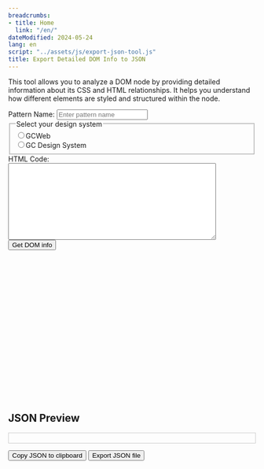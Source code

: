 ```yaml
---
breadcrumbs:
- title: Home
  link: "/en/"
dateModified: 2024-05-24
lang: en
script: "../assets/js/export-json-tool.js"
title: Export Detailed DOM Info to JSON
---
```

<div class="row">
  <div class="col-md-6">
    <p>This tool allows you to analyze a DOM node by providing detailed information about its CSS and HTML relationships. It helps you understand how different elements are styled and structured within the node.</p>
    <label for="patternName">Pattern Name:</label>
    <input type="text" id="patternName" placeholder="Enter pattern name" required>
    <fieldset class="gc-chckbxrdio">
      <legend>Select your design system</legend>
      <div class="radio">
        <input type="radio" id="sourceGCWeb" name="patternSource" value="GCWeb" required><label for="sourceGCWeb">GCWeb</label>
      </div>
      <div class="radio">
        <input type="radio" id="sourceGCDesignSystem" name="patternSource" value="GCDS" required><label for="sourceGCDesignSystem">GC Design System</label>
      </div>
    </fieldset>
    <div class="form-group">
      <label for="content">HTML Code:</label>
      <textarea class="form-control" id="content" rows="10" cols="50" required></textarea>
    </div>
    <button class="btn btn-primary" id="getInfo">Get DOM info</button>
    <iframe id="renderFrame" class="mrgn-tp-lg" style="display:block; border: none; width: 100%; height: 300px;"></iframe>
  </div>
  <div class="col-md-6">
    <h2>JSON Preview</h2>
    <pre id="jsonPreview" style="white-space: pre-wrap; border: 1px solid #ccc; padding: 10px; margin-top: 10px;"></pre>
    <div class="btn-group">
      <button class="btn btn-default" id="copyJson">Copy JSON to clipboard</button>
      <button class="btn btn-default" id="export">Export JSON file</button>
    </div>
  </div>
</div>
<script>
    const defaultValues = {{ site.data.defaultStyles | jsonify }};
</script>